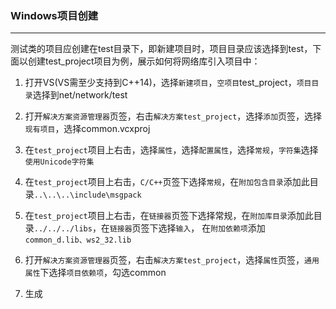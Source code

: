 ### Windows项目创建
--------------------------------------------------

测试类的项目应创建在test目录下，即新建项目时，项目目录应该选择到test，下面以创建test_project项目为例，展示如何将网络库引入项目中：

1. 打开VS(VS需至少支持到C++14)，选择`新建项目`，`空项目`test_project，`项目目录`选择到net/network/test

2. 打开`解决方案资源管理器`页签，右击`解决方案test_project`，选择`添加`页签，选择`现有项目`，选择common.vcxproj

3. 在`test_project`项目上右击，选择`属性`，选择`配置属性`，选择`常规`，`字符集`选择`使用Unicode字符集`

4. 在`test_project`项目上右击，`C/C++`页签下选择`常规`，在`附加包含目录`添加此目录`..\..\..\include\msgpack`

5. 在`test_project`项目上右击，在`链接器`页签下选择常规，在`附加库目录`添加此目录`../../../libs`，在`链接器`页签下选择`输入`，
在`附加依赖项`添加`common_d.lib、ws2_32.lib`

6. 打开`解决方案资源管理器`页签，右击`解决方案test_project`，选择`属性`页签，`通用属性`下选择`项目依赖项`，勾选common

7. 生成